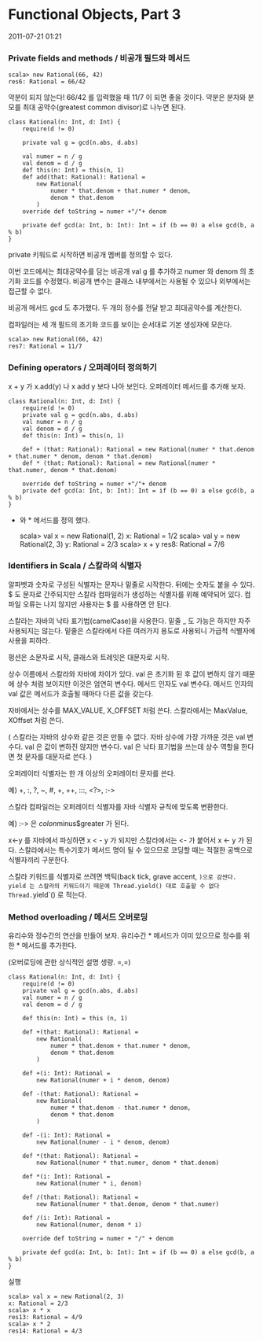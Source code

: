 # Functional Objects, Part 3

2011-07-21 01:21

### Private fields and methods / 비공개 필드와 메서드

	scala> new Rational(66, 42)
	res6: Rational = 66/42

약분이 되지 않는다!
66/42 를 입력했을 때 11/7 이 되면 좋을 것이다.
약분은 분자와 분모를 최대 공약수(greatest common divisor)로 나누면 된다.

	class Rational(n: Int, d: Int) {
		require(d != 0)

		private val g = gcd(n.abs, d.abs)

		val numer = n / g
		val denom = d / g
		def this(n: Int) = this(n, 1)
		def add(that: Rational): Rational =
			new Rational(
				numer * that.denom + that.numer * denom,
				denom * that.denom
			)
		override def toString = numer +"/"+ denom

		private def gcd(a: Int, b: Int): Int = if (b == 0) a else gcd(b, a % b)
	}

private 키워드로 시작하면 비공개 멤버를 정의할 수 있다.

이번 코드에서는 최대공약수를 담는 비공개 val g 를 추가하고 numer 와 denom 의 초기화 코드를 수정했다.
비공개 변수는 클래스 내부에서는 사용될 수 있으나 외부에서는 접근할 수 없다.

비공개 메서드 gcd 도 추가했다.
두 개의 정수를 전달 받고 최대공약수를 계산한다.

컴파일러는 세 개 필드의 초기화 코드를 보이는 순서대로 기본 생성자에 모은다.

	scala> new Rational(66, 42)
	res7: Rational = 11/7


### Defining operators / 오퍼레이터 정의하기

x + y 가 x.add(y) 나 x add y 보다 나아 보인다.
오퍼레이터 메서드를 추가해 보자.

	class Rational(n: Int, d: Int) {
		require(d != 0)
		private val g = gcd(n.abs, d.abs)
		val numer = n / g
		val denom = d / g
		def this(n: Int) = this(n, 1)

		def + (that: Rational): Rational = new Rational(numer * that.denom + that.numer * denom, denom * that.denom)
		def * (that: Rational): Rational = new Rational(numer * that.numer, denom * that.denom)

		override def toString = numer +"/"+ denom
		private def gcd(a: Int, b: Int): Int = if (b == 0) a else gcd(b, a % b)
	}

+ 와 * 메서드를 정의 했다.

	scala> val x = new Rational(1, 2)
	x: Rational = 1/2
	scala> val y = new Rational(2, 3)
	y: Rational = 2/3
	scala> x + y
	res8: Rational = 7/6


### Identifiers in Scala / 스칼라의 식별자

알파벳과 숫자로 구성된 식별자는 문자나 밑줄로 시작한다.
뒤에는 숫자도 붙을 수 있다.
$ 도 문자로 간주되지만 스칼라 컴파일러가 생성하는 식별자를 위해 예약되어 있다.
컴파일 오류는 나지 않지만 사용자는 $ 를 사용하면 안 된다.

스칼라는 자바의 낙타 표기법(camelCase)을 사용한다.
밑줄 _ 도 가능은 하지만 자주 사용되지는 않는다.
밑줄은 스칼라에서 다른 여러가지 용도로 사용되니 가급적 식별자에 사용을 피하라.

펑션은 소문자로 시작, 클래스와 트레잇은 대문자로 시작.

상수 이름에서 스칼라와 자바에 차이가 있다.
val 은 초기화 된 후 값이 변하지 않기 때문에 상수 처럼 보이지만 이것은 엄연히 변수다.
메서드 인자도 val 변수다. 메서드 인자의 val 값은 메서드가 호출될 때마다 다른 값을 갖는다.

자바에서는 상수를 MAX_VALUE, X_OFFSET 처럼 쓴다.
스칼라에서는 MaxValue, XOffset 처럼 쓴다.

(
스칼라는 자바의 상수와 같은 것은 만들 수 없다.
자바 상수에 가장 가까운 것은 val 변수다.
val 은 값이 변하진 않지만 변수다.
val 은 낙타 표기법을 쓰는데 상수 역할을 한다면 첫 문자를 대문자로 쓴다.
)

오퍼레이터 식별자는 한 개 이상의 오퍼레이터 문자를 쓴다.

예) +, :, ?, ~, #, +, ++, :::, <?>, :->

스칼라 컴파일러는 오퍼레이터 식별자를 자바 식별자 규칙에 맞도록 변환한다.

예) :-> 은 $colon$minus$greater 가 된다.

x<-y 를 자바에서 파싱하면 x < - y 가 되지만 스칼라에서는 <- 가 붙어서 x <- y 가 된다.
스칼라에서는 특수기호가 메서드 명이 될 수 있으므로 코딩할 때는 적절한 공백으로 식별자끼리 구분한다.

스칼라 키워드를 식별자로 쓰려면 백틱(back tick, grave accent, `)으로 감싼다.
yield 는 스칼라의 키워드이기 때문에 Thread.yield() 대로 호출할 수 없다
Thread.`yield`() 로 적는다.


### Method overloading / 메서드 오버로딩

유리수와 정수간의 연산을 만들어 보자.
유리수간 * 메서드가 이미 있으므로 정수를 위한 * 메서드를 추가한다.

(오버로딩에 관한 상식적인 설명 생량. =,=)

	class Rational(n: Int, d: Int) {
		require(d != 0)
		private val g = gcd(n.abs, d.abs)
		val numer = n / g
		val denom = d / g

		def this(n: Int) = this (n, 1)

		def +(that: Rational): Rational =
			new Rational(
				numer * that.denom + that.numer * denom,
				denom * that.denom
			)

		def +(i: Int): Rational =
			new Rational(numer + i * denom, denom)

		def -(that: Rational): Rational =
			new Rational(
				numer * that.denom - that.numer * denom,
				denom * that.denom
			)

		def -(i: Int): Rational =
			new Rational(numer - i * denom, denom)

		def *(that: Rational): Rational =
			new Rational(numer * that.numer, denom * that.denom)

		def *(i: Int): Rational =
			new Rational(numer * i, denom)

		def /(that: Rational): Rational =
			new Rational(numer * that.denom, denom * that.numer)

		def /(i: Int): Rational =
			new Rational(numer, denom * i)

		override def toString = numer + "/" + denom

		private def gcd(a: Int, b: Int): Int = if (b == 0) a else gcd(b, a % b)
	}

실행

	scala> val x = new Rational(2, 3)
	x: Rational = 2/3
	scala> x * x
	res13: Rational = 4/9
	scala> x * 2
	res14: Rational = 4/3
